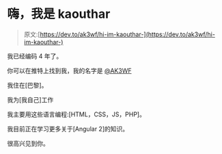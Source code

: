 # 嗨，我是 kaouthar

> 原文:[https://dev.to/ak3wf/hi-im-kaouthar-](https://dev.to/ak3wf/hi-im-kaouthar-)

我已经编码 4 年了。

你可以在推特上找到我，我的名字是 [@AK3WF](https://twitter.com/AK3WF)

我住在[巴黎]。

我为[我自己]工作

我主要用这些语言编程:[HTML，CSS，JS，PHP]。

我目前正在学习更多关于[Angular 2]的知识。

很高兴见到你。